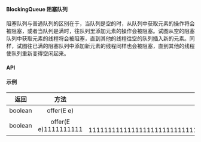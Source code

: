 #### BlockingQueue 阻塞队列
阻塞队列与普通队列的区别在于，当队列是空的时，从队列中获取元素的操作将会被阻塞，或者当队列是满时，往队列里添加元素的操作会被阻塞。试图从空的阻塞队列中获取元素的线程将会被阻塞，直到其他的线程往空的队列插入新的元素。同样，试图往已满的阻塞队列中添加新元素的线程同样也会被阻塞，直到其他的线程使队列重新变得空闲起来。


#### API


#### 示例
| 返回 | 方法 | 说明 |
|---|:---:|:---:|
| boolean | offer(E e) | 说明 |
| boolean | offer(E e)1111111111 | 说明1111111111111111111111111111111111111111111111111111111111111111111111111111111111111111111111 |
